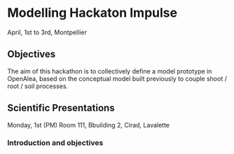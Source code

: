 # Modelling Hackaton Impulse
April, 1st to 3rd, Montpellier

## Objectives

The aim of this hackathon is to collectively define a model prototype
in OpenAlea, based on the conceptual model built previously to couple shoot / root / soil processes.

## Scientific Presentations
Monday, 1st (PM)
Room 111, Bbuilding 2, Cirad, Lavalette

### Introduction and objectives



